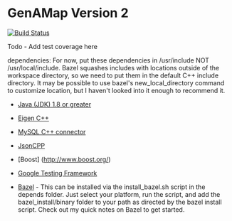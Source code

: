 # GenAMap Version 2

[![Build Status](http://ec2-52-90-30-47.compute-1.amazonaws.com/buildStatus/icon?job=GenAMap_Backend)](http://ec2-52-90-30-47.compute-1.amazonaws.com/job/GenAMap_Backend/)

Todo - Add test coverage here

dependencies:
For now, put these dependencies in /usr/include NOT /usr/local/include. Bazel squashes includes with locations outside of the workspace directory, so we need to put them in the default C++ include directory. It may be possible to use bazel's new_local_directory command to customize location, but I haven't looked into it enough to recommend it.

* [Java (JDK) 1.8 or greater](http://www.oracle.com/technetwork/java/javase/downloads/jdk8-downloads-2133151.html)
* [Eigen C++](http://eigen.tuxfamily.org/index.php?title=Main_Page)
* [MySQL C++ connector](https://dev.mysql.com/doc/connector-cpp/en/connector-cpp-getting-started-examples.html)
* [JsonCPP](https://github.com/open-source-parsers/jsoncpp)
* [Boost] (http://www.boost.org/)

* [Google Testing Framework](https://github.com/google/googletest)
* [Bazel](https://github.com/bazelbuild/bazel) - This can be installed via the install_bazel.sh script in the depends folder. Just select your platform, run the script, and add the bazel_install/binary folder to your path as directed by the bazel install script. Check out my quick notes on Bazel to get started.
